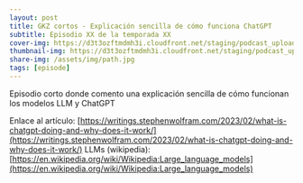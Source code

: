 ```yaml
---
layout: post
title: GKZ cortos - Explicación sencilla de cómo funciona ChatGPT
subtitle: Episodio XX de la temporada XX
cover-img: https://d3t3ozftmdmh3i.cloudfront.net/staging/podcast_uploaded_episode/14743809/14743809-1691156734589-79b8888fa0a73.jpg
thumbnail-img: https://d3t3ozftmdmh3i.cloudfront.net/staging/podcast_uploaded_episode/14743809/14743809-1691156734589-79b8888fa0a73.jpg
share-img: /assets/img/path.jpg
tags: [episode]
---
```


Episodio corto donde comento una explicación sencilla de cómo funcionan los modelos LLM y ChatGPT

Enlace al artículo: [https://writings.stephenwolfram.com/2023/02/what-is-chatgpt-doing-and-why-does-it-work/](https://writings.stephenwolfram.com/2023/02/what-is-chatgpt-doing-and-why-does-it-work/)
LLMs (wikipedia): [https://en.wikipedia.org/wiki/Wikipedia:Large_language_models](https://en.wikipedia.org/wiki/Wikipedia:Large_language_models)
